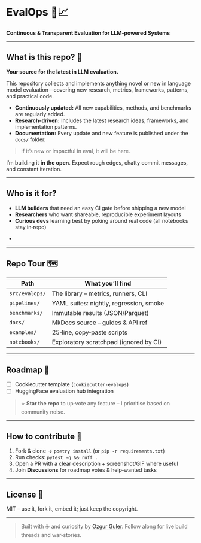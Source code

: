 # EvalOps 🧪📈  
**Continuous & Transparent Evaluation for LLM‑powered Systems**

---
## What is this repo? 🤔

**Your source for the latest in LLM evaluation.**

This repository collects and implements anything novel or new in language model evaluation—covering new research, metrics, frameworks, patterns, and practical code.

- **Continuously updated:** All new capabilities, methods, and benchmarks are regularly added.
- **Research-driven:** Includes the latest research ideas, frameworks, and implementation patterns.
- **Documentation:** Every update and new feature is published under the `docs/` folder.

> If it’s new or impactful in eval, it will be here.

I’m building it **in the open**. Expect rough edges, chatty commit messages, and constant iteration.

---

## Who is it for?
* **LLM builders** that need an easy CI gate before shipping a new model
* **Researchers** who want shareable, reproducible experiment layouts
* **Curious devs** learning best by poking around real code (all notebooks stay in‑repo)

-
---

## Repo Tour 🗺️
| Path | What you’ll find |
|------|------------------|
| `src/evalops/`   | The library – metrics, runners, CLI |
| `pipelines/`     | YAML suites: nightly, regression, smoke |
| `benchmarks/`    | Immutable results (JSON/Parquet) |
| `docs/`          | MkDocs source – guides & API ref |
| `examples/`      | 25‑line, copy‑paste scripts |
| `notebooks/`     | Exploratory scratchpad (ignored by CI) |


---

## Roadmap 🔭
- [ ] Cookiecutter template (`cookiecutter‑evalops`)
- [ ] HuggingFace evaluation hub integration

> ⭐ **Star the repo** to up‑vote any feature – I prioritise based on community noise.

---

## How to contribute 🤝
1. Fork & clone → `poetry install` (or `pip -r requirements.txt`)
2. Run checks: `pytest -q && ruff .`
3. Open a PR with a clear description + screenshot/GIF where useful
4. Join **Discussions** for roadmap votes & help‑wanted tasks

---

## License 📜
MIT – use it, fork it, embed it; just keep the copyright.

---

> Built with ☕ and curiosity by [Ozgur Guler](https://linkedin.com/in/ozguler). Follow along for live build threads and war‑stories.
